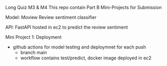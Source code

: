 Long Quiz M3 & M4 
This repo contain Part B  Mini-Projects for Submission

Model:
  Moview Review sentiment classifier 

API:
  FastAPI hosted in ec2 to predict the review sentiment

Mini Project 1: Deployment
- github actions for model testing and deploymnet for each push
    -  branch main
    -  workflow contains test/predict, docker image deployed in ec2
  
